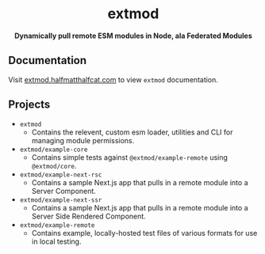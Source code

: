 <div align="center">
  <h1>extmod</h1>
 <p><b>Dynamically pull remote ESM modules in Node, ala Federated Modules
</b></p>
</div>

## Documentation

Visit [extmod.halfmatthalfcat.com](https://extmod.halfmatthalfcat.com) to view `extmod` documentation.

## Projects

* `extmod`
  * Contains the relevent, custom esm loader, utilities and CLI for managing module permissions.
* `extmod/example-core`
  * Contains simple tests against `@extmod/example-remote` using `@extmod/core`.
* `extmod/example-next-rsc`
  * Contains a sample Next.js app that pulls in a remote module into a Server Component.
* `extmod/example-next-ssr`
  * Contains a sample Next.js app that pulls in a remote module into a Server Side Rendered Component.
* `extmod/example-remote`
  * Contains example, locally-hosted test files of various formats for use in local testing.
